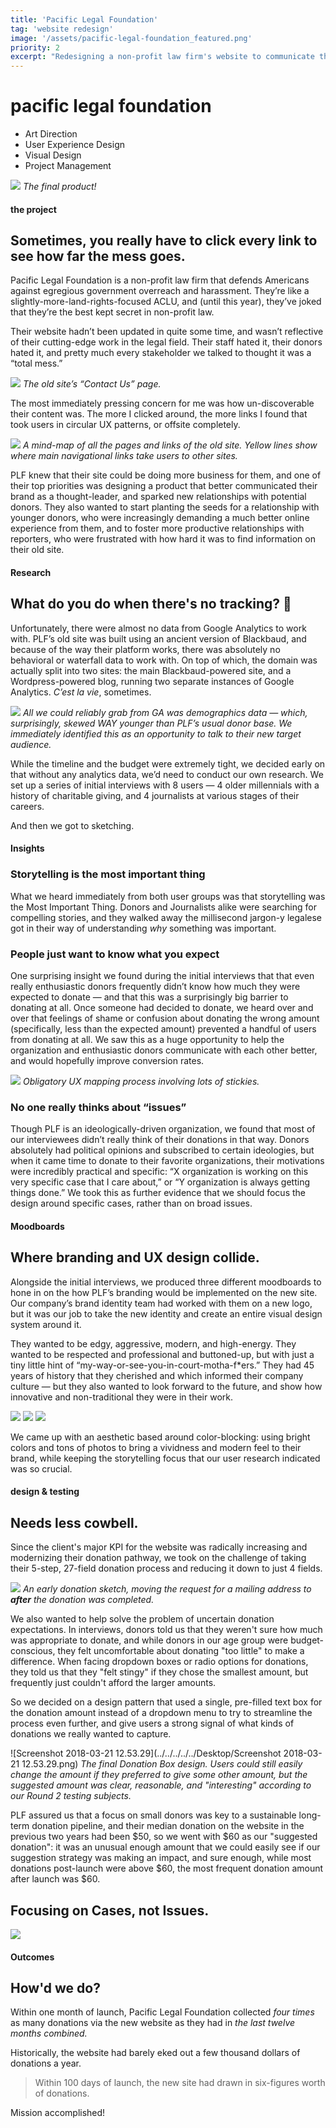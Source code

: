 ```yaml
---
title: 'Pacific Legal Foundation'
tag: 'website redesign'
image: '/assets/pacific-legal-foundation_featured.png'
priority: 2
excerpt: "Redesigning a non-profit law firm's website to communicate their brand and help donors contribute."
---
```


# pacific legal foundation
- Art Direction
- User Experience Design
- Visual Design
- Project Management

![](pacific-legal-foundation/A20F13E3-FB0F-49BE-9C38-D84ADE2DD5EA.png)
_The final product!_

#### the project
## Sometimes, you really have to click every link to see how far the mess goes.
Pacific Legal Foundation is a non-profit law firm that defends Americans against egregious government overreach and harassment. They’re like a slightly-more-land-rights-focused ACLU, and (until this year), they’ve joked that they’re the best kept secret in non-profit law.

Their website hadn’t been updated in quite some time, and wasn’t reflective of their cutting-edge work in the legal field. Their staff hated it, their donors hated it, and pretty much every stakeholder we talked to thought it was a “total mess.”

![](pacific-legal-foundation/14BF9B9C-009D-49DD-8683-479CA0790E9A.png)
_The old site’s “Contact Us” page._

The most immediately pressing concern for me was how un-discoverable their content was. The more I clicked around, the more links I found that took users in circular UX patterns, or offsite completely.

![](pacific-legal-foundation/current-pacificlegal-map.png)
_A mind-map of all the pages and links of the old site. Yellow lines show where main navigational links take users to other sites._

PLF knew that their site could be doing more business for them, and one of their top priorities was designing a product that better communicated their brand as a thought-leader, and sparked new relationships with potential donors. They also wanted to start planting the seeds for a relationship with younger donors, who were increasingly demanding a much better online experience from them, and to foster more productive relationships with reporters, who were frustrated with how hard it was to find information on their old site.

#### Research
## What do you do when there's no tracking? 🤔
Unfortunately, there were almost no data from Google Analytics to work with. PLF’s old site was built using an ancient version of Blackbaud, and because of the way their platform works, there was absolutely no behavioral or waterfall data to work with. On top of which, the domain was actually split into two sites: the main Blackbaud-powered site, and a Wordpress-powered blog, running two separate instances of Google Analytics. _C’est la vie_, sometimes.

![](pacific-legal-foundation/analytics-1.png)
_All we could reliably grab from GA was demographics data — which, surprisingly, skewed WAY younger than PLF’s usual donor base. We immediately identified this as an opportunity to talk to their new target audience._

While the timeline and the budget were extremely tight, we decided early on that without any analytics data, we’d need to conduct our own research. We set up a series of initial interviews with 8 users — 4 older millennials with a history of charitable giving, and 4 journalists at various stages of their careers.

And then we got to sketching.

#### Insights
### Storytelling is the most important thing
What we heard immediately from both user groups was that storytelling was the Most Important Thing. Donors and Journalists alike were searching for compelling stories, and they walked away the millisecond jargon-y legalese got in their way of understanding _why_ something was important.

### People just want to know what you expect
One surprising insight we found during the initial interviews that that even really enthusiastic donors frequently didn’t know how much they were expected to donate — and that this was a surprisingly big barrier to donating at all. Once someone had decided to donate, we heard over and over that feelings of shame or confusion about donating the wrong amount (specifically, less than the expected amount) prevented a handful of users from donating at all. We saw this as a huge opportunity to help the organization and enthusiastic donors communicate with each other better, and would hopefully improve conversion rates.

![](pacific-legal-foundation/IMG_6583.JPG)
_Obligatory UX mapping process involving lots of stickies._

### No one really thinks about “issues”
Though PLF is an ideologically-driven organization, we found that most of our interviewees didn’t really think of their donations in that way. Donors absolutely had political opinions and subscribed to certain ideologies, but when it came time to donate to their favorite organizations, their motivations were incredibly practical and specific: “X organization is working on this very specific case that I care about,” or “Y organization is always getting things done.” We took this as further evidence that we should focus the design around specific cases, rather than on broad issues.

#### Moodboards
## Where branding and UX design collide.
Alongside the initial interviews, we produced three different moodboards to hone in on the how PLF’s branding would be implemented on the new site. Our company’s brand identity team had worked with them on a new logo, but it was our job to take the new identity and create an entire visual design system around it.

They wanted to be edgy, aggressive, modern, and high-energy. They wanted to be respected and professional and buttoned-up, but with just a tiny little hint of “my-way-or-see-you-in-court-motha-f*ers.” They had 45 years of history that they cherished and which informed their company culture — but they also wanted to look forward to the future, and show how innovative and non-traditional they were in their work.

![](pacific-legal-foundation/1.jpg)
![](pacific-legal-foundation/3.jpg)
![](pacific-legal-foundation/14.png)

We came up with an aesthetic based around color-blocking: using bright colors and tons of photos to bring a vividness and modern feel to their brand, while keeping the storytelling focus that our user research indicated was so crucial.

#### design & testing
## Needs less cowbell.
Since the client's major KPI for the website was radically increasing and modernizing their donation pathway, we took on the challenge of taking their 5-step, 27-field donation process and reducing it down to just 4 fields.

![](pacific-legal-foundation/ink-image.png)
_An early donation sketch, moving the request for a mailing address to **after** the donation was completed._

We also wanted to help solve the problem of uncertain donation expectations. In interviews, donors told us that they weren't sure how much was appropriate to donate, and while donors in our age group were budget-conscious, they felt uncomfortable about donating "too little" to make a difference. When facing dropdown boxes or radio options for donations, they told us that they "felt stingy" if they chose the smallest amount, but frequently just couldn't afford the larger amounts.

So we decided on a design pattern that used a single, pre-filled text box for the donation amount instead of a dropdown menu to try to streamline the process even further, and give users a strong signal of what kinds of donations we really wanted to capture.

![Screenshot 2018-03-21 12.53.29](../../../../../Desktop/Screenshot 2018-03-21 12.53.29.png)
_The final Donation Box design. Users could still easily change the amount if they preferred to give some other amount, but the suggested amount was clear, reasonable, and "interesting" according to our Round 2 testing subjects._

PLF assured us that a focus on small donors was key to a sustainable long-term donation pipeline, and their median donation on the website in the previous two years had been $50, so we went with $60 as our "suggested donation": it was an unusual enough amount that we could easily see if our suggestion strategy was making an impact, and sure enough, while most donations post-launch were above $60, the most frequent donation amount after launch was $60.


## Focusing on Cases, not Issues.



![](pacific-legal-foundation/ink-image-2.png)

#### Outcomes
## How'd we do?
Within one month of launch, Pacific Legal Foundation collected *four times* as many donations via the new website as they had in *the last twelve months combined.*

Historically, the website had barely eked out a few thousand dollars of donations a year. 

> Within 100 days of launch, the new site had drawn in six-figures worth of donations.

Mission accomplished!